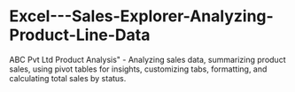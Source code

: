# Excel---Sales-Explorer-Analyzing-Product-Line-Data
ABC Pvt Ltd Product Analysis" - Analyzing sales data, summarizing product sales, using pivot tables for insights, customizing tabs, formatting, and calculating total sales by status.
